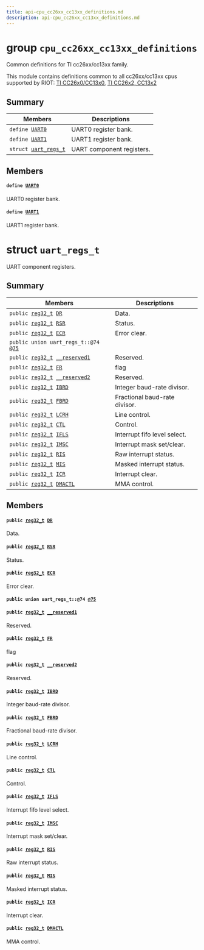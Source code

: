 ```yaml
---
title: api-cpu_cc26xx_cc13xx_definitions.md
description: api-cpu_cc26xx_cc13xx_definitions.md
---
```

# group `cpu_cc26xx_cc13xx_definitions` 

Common definitions for TI cc26xx/cc13xx family.

This module contains definitions common to all cc26xx/cc13xx cpus supported by RIOT: [TI CC26x0/CC13x0](./doc/starlight-docs/src/content/docs/apidoc/api-undefined.md#group__cpu__cc26x0__cc13x0), [TI CC26x2, CC13x2](./doc/starlight-docs/src/content/docs/apidoc/api-undefined.md#group__cpu__cc26x2__cc13x2)

## Summary

 Members                        | Descriptions                                
--------------------------------|---------------------------------------------
`define `[`UART0`](#group__cpu__cc26xx__cc13xx__definitions_1ga0508661f121639ffdee7de2353a0def2)            | UART0 register bank.
`define `[`UART1`](#group__cpu__cc26xx__cc13xx__definitions_1ga8d69bf04d07af4fbbab5a8bd291f65ff)            | UART1 register bank.
`struct `[`uart_regs_t`](#structuart__regs__t) | UART component registers.

## Members

#### `define `[`UART0`](#group__cpu__cc26xx__cc13xx__definitions_1ga0508661f121639ffdee7de2353a0def2) 

UART0 register bank.

#### `define `[`UART1`](#group__cpu__cc26xx__cc13xx__definitions_1ga8d69bf04d07af4fbbab5a8bd291f65ff) 

UART1 register bank.

# struct `uart_regs_t` 

UART component registers.

## Summary

 Members                        | Descriptions                                
--------------------------------|---------------------------------------------
`public `[`reg32_t`](./doc/starlight-docs/src/content/docs/apidoc/api-undefined.md#group__CC13x2__cmsis_1ga0e1b07bbc5af28a654767bb3dfb132ad)` `[`DR`](#structuart__regs__t_1ac118a932c4713fe414d6be3dfe104108) | Data.
`public `[`reg32_t`](./doc/starlight-docs/src/content/docs/apidoc/api-undefined.md#group__CC13x2__cmsis_1ga0e1b07bbc5af28a654767bb3dfb132ad)` `[`RSR`](#structuart__regs__t_1aa6b44e5147daff2e2b8d4d0fd0227d99) | Status.
`public `[`reg32_t`](./doc/starlight-docs/src/content/docs/apidoc/api-undefined.md#group__CC13x2__cmsis_1ga0e1b07bbc5af28a654767bb3dfb132ad)` `[`ECR`](#structuart__regs__t_1a220c8e9441f9e606a2dc4eb44a2f1070) | Error clear.
`public union uart_regs_t::@74 `[`@75`](#structuart__regs__t_1ac455865099a277cd70e027b66dd13359) | 
`public `[`reg32_t`](./doc/starlight-docs/src/content/docs/apidoc/api-undefined.md#group__CC13x2__cmsis_1ga0e1b07bbc5af28a654767bb3dfb132ad)` `[`__reserved1`](#structuart__regs__t_1a3e87473ff5839fb53d7a6bea24c9c0f3) | Reserved.
`public `[`reg32_t`](./doc/starlight-docs/src/content/docs/apidoc/api-undefined.md#group__CC13x2__cmsis_1ga0e1b07bbc5af28a654767bb3dfb132ad)` `[`FR`](#structuart__regs__t_1abf25cf7e17a874dbbe071966f4bf43df) | flag
`public `[`reg32_t`](./doc/starlight-docs/src/content/docs/apidoc/api-undefined.md#group__CC13x2__cmsis_1ga0e1b07bbc5af28a654767bb3dfb132ad)` `[`__reserved2`](#structuart__regs__t_1a77e49e630aa7ff0b20b9e9f24e034a63) | Reserved.
`public `[`reg32_t`](./doc/starlight-docs/src/content/docs/apidoc/api-undefined.md#group__CC13x2__cmsis_1ga0e1b07bbc5af28a654767bb3dfb132ad)` `[`IBRD`](#structuart__regs__t_1a49c61b4492e0422d7d043c2522c5f148) | Integer baud-rate divisor.
`public `[`reg32_t`](./doc/starlight-docs/src/content/docs/apidoc/api-undefined.md#group__CC13x2__cmsis_1ga0e1b07bbc5af28a654767bb3dfb132ad)` `[`FBRD`](#structuart__regs__t_1a1fcfac76a420f6ddea37e049957e1c11) | Fractional baud-rate divisor.
`public `[`reg32_t`](./doc/starlight-docs/src/content/docs/apidoc/api-undefined.md#group__CC13x2__cmsis_1ga0e1b07bbc5af28a654767bb3dfb132ad)` `[`LCRH`](#structuart__regs__t_1a4024b8a7341f1762c55ff63f9f4d4e49) | Line control.
`public `[`reg32_t`](./doc/starlight-docs/src/content/docs/apidoc/api-undefined.md#group__CC13x2__cmsis_1ga0e1b07bbc5af28a654767bb3dfb132ad)` `[`CTL`](#structuart__regs__t_1afaff09c4076d4f93e123b3cdca2223db) | Control.
`public `[`reg32_t`](./doc/starlight-docs/src/content/docs/apidoc/api-undefined.md#group__CC13x2__cmsis_1ga0e1b07bbc5af28a654767bb3dfb132ad)` `[`IFLS`](#structuart__regs__t_1a113c418aff320622c2cdc6fea2293951) | Interrupt fifo level select.
`public `[`reg32_t`](./doc/starlight-docs/src/content/docs/apidoc/api-undefined.md#group__CC13x2__cmsis_1ga0e1b07bbc5af28a654767bb3dfb132ad)` `[`IMSC`](#structuart__regs__t_1a0e2d52efbfb4ba97e252932b10306875) | Interrupt mask set/clear.
`public `[`reg32_t`](./doc/starlight-docs/src/content/docs/apidoc/api-undefined.md#group__CC13x2__cmsis_1ga0e1b07bbc5af28a654767bb3dfb132ad)` `[`RIS`](#structuart__regs__t_1ab032b0c793fd09b6c4ed6aed732b240b) | Raw interrupt status.
`public `[`reg32_t`](./doc/starlight-docs/src/content/docs/apidoc/api-undefined.md#group__CC13x2__cmsis_1ga0e1b07bbc5af28a654767bb3dfb132ad)` `[`MIS`](#structuart__regs__t_1a5aa863b17e3d9eb76edcdf3d5861c68f) | Masked interrupt status.
`public `[`reg32_t`](./doc/starlight-docs/src/content/docs/apidoc/api-undefined.md#group__CC13x2__cmsis_1ga0e1b07bbc5af28a654767bb3dfb132ad)` `[`ICR`](#structuart__regs__t_1a0f48217e8f0fc177360611488241c5ee) | Interrupt clear.
`public `[`reg32_t`](./doc/starlight-docs/src/content/docs/apidoc/api-undefined.md#group__CC13x2__cmsis_1ga0e1b07bbc5af28a654767bb3dfb132ad)` `[`DMACTL`](#structuart__regs__t_1a2e379bf9db1fb8e003a3e607892de16e) | MMA control.

## Members

#### `public `[`reg32_t`](./doc/starlight-docs/src/content/docs/apidoc/api-undefined.md#group__CC13x2__cmsis_1ga0e1b07bbc5af28a654767bb3dfb132ad)` `[`DR`](#structuart__regs__t_1ac118a932c4713fe414d6be3dfe104108) 

Data.

#### `public `[`reg32_t`](./doc/starlight-docs/src/content/docs/apidoc/api-undefined.md#group__CC13x2__cmsis_1ga0e1b07bbc5af28a654767bb3dfb132ad)` `[`RSR`](#structuart__regs__t_1aa6b44e5147daff2e2b8d4d0fd0227d99) 

Status.

#### `public `[`reg32_t`](./doc/starlight-docs/src/content/docs/apidoc/api-undefined.md#group__CC13x2__cmsis_1ga0e1b07bbc5af28a654767bb3dfb132ad)` `[`ECR`](#structuart__regs__t_1a220c8e9441f9e606a2dc4eb44a2f1070) 

Error clear.

#### `public union uart_regs_t::@74 `[`@75`](#structuart__regs__t_1ac455865099a277cd70e027b66dd13359) 

#### `public `[`reg32_t`](./doc/starlight-docs/src/content/docs/apidoc/api-undefined.md#group__CC13x2__cmsis_1ga0e1b07bbc5af28a654767bb3dfb132ad)` `[`__reserved1`](#structuart__regs__t_1a3e87473ff5839fb53d7a6bea24c9c0f3) 

Reserved.

#### `public `[`reg32_t`](./doc/starlight-docs/src/content/docs/apidoc/api-undefined.md#group__CC13x2__cmsis_1ga0e1b07bbc5af28a654767bb3dfb132ad)` `[`FR`](#structuart__regs__t_1abf25cf7e17a874dbbe071966f4bf43df) 

flag

#### `public `[`reg32_t`](./doc/starlight-docs/src/content/docs/apidoc/api-undefined.md#group__CC13x2__cmsis_1ga0e1b07bbc5af28a654767bb3dfb132ad)` `[`__reserved2`](#structuart__regs__t_1a77e49e630aa7ff0b20b9e9f24e034a63) 

Reserved.

#### `public `[`reg32_t`](./doc/starlight-docs/src/content/docs/apidoc/api-undefined.md#group__CC13x2__cmsis_1ga0e1b07bbc5af28a654767bb3dfb132ad)` `[`IBRD`](#structuart__regs__t_1a49c61b4492e0422d7d043c2522c5f148) 

Integer baud-rate divisor.

#### `public `[`reg32_t`](./doc/starlight-docs/src/content/docs/apidoc/api-undefined.md#group__CC13x2__cmsis_1ga0e1b07bbc5af28a654767bb3dfb132ad)` `[`FBRD`](#structuart__regs__t_1a1fcfac76a420f6ddea37e049957e1c11) 

Fractional baud-rate divisor.

#### `public `[`reg32_t`](./doc/starlight-docs/src/content/docs/apidoc/api-undefined.md#group__CC13x2__cmsis_1ga0e1b07bbc5af28a654767bb3dfb132ad)` `[`LCRH`](#structuart__regs__t_1a4024b8a7341f1762c55ff63f9f4d4e49) 

Line control.

#### `public `[`reg32_t`](./doc/starlight-docs/src/content/docs/apidoc/api-undefined.md#group__CC13x2__cmsis_1ga0e1b07bbc5af28a654767bb3dfb132ad)` `[`CTL`](#structuart__regs__t_1afaff09c4076d4f93e123b3cdca2223db) 

Control.

#### `public `[`reg32_t`](./doc/starlight-docs/src/content/docs/apidoc/api-undefined.md#group__CC13x2__cmsis_1ga0e1b07bbc5af28a654767bb3dfb132ad)` `[`IFLS`](#structuart__regs__t_1a113c418aff320622c2cdc6fea2293951) 

Interrupt fifo level select.

#### `public `[`reg32_t`](./doc/starlight-docs/src/content/docs/apidoc/api-undefined.md#group__CC13x2__cmsis_1ga0e1b07bbc5af28a654767bb3dfb132ad)` `[`IMSC`](#structuart__regs__t_1a0e2d52efbfb4ba97e252932b10306875) 

Interrupt mask set/clear.

#### `public `[`reg32_t`](./doc/starlight-docs/src/content/docs/apidoc/api-undefined.md#group__CC13x2__cmsis_1ga0e1b07bbc5af28a654767bb3dfb132ad)` `[`RIS`](#structuart__regs__t_1ab032b0c793fd09b6c4ed6aed732b240b) 

Raw interrupt status.

#### `public `[`reg32_t`](./doc/starlight-docs/src/content/docs/apidoc/api-undefined.md#group__CC13x2__cmsis_1ga0e1b07bbc5af28a654767bb3dfb132ad)` `[`MIS`](#structuart__regs__t_1a5aa863b17e3d9eb76edcdf3d5861c68f) 

Masked interrupt status.

#### `public `[`reg32_t`](./doc/starlight-docs/src/content/docs/apidoc/api-undefined.md#group__CC13x2__cmsis_1ga0e1b07bbc5af28a654767bb3dfb132ad)` `[`ICR`](#structuart__regs__t_1a0f48217e8f0fc177360611488241c5ee) 

Interrupt clear.

#### `public `[`reg32_t`](./doc/starlight-docs/src/content/docs/apidoc/api-undefined.md#group__CC13x2__cmsis_1ga0e1b07bbc5af28a654767bb3dfb132ad)` `[`DMACTL`](#structuart__regs__t_1a2e379bf9db1fb8e003a3e607892de16e) 

MMA control.


